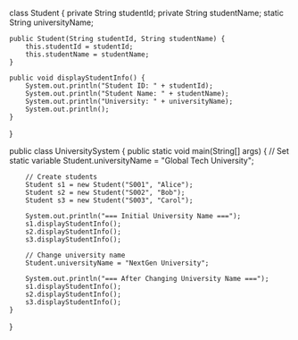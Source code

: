 class Student {
    private String studentId;
    private String studentName;
    static String universityName;

    public Student(String studentId, String studentName) {
        this.studentId = studentId;
        this.studentName = studentName;
    }

    public void displayStudentInfo() {
        System.out.println("Student ID: " + studentId);
        System.out.println("Student Name: " + studentName);
        System.out.println("University: " + universityName);
        System.out.println();
    }
}

public class UniversitySystem {
    public static void main(String[] args) {
        // Set static variable
        Student.universityName = "Global Tech University";

        // Create students
        Student s1 = new Student("S001", "Alice");
        Student s2 = new Student("S002", "Bob");
        Student s3 = new Student("S003", "Carol");

        System.out.println("=== Initial University Name ===");
        s1.displayStudentInfo();
        s2.displayStudentInfo();
        s3.displayStudentInfo();

        // Change university name
        Student.universityName = "NextGen University";

        System.out.println("=== After Changing University Name ===");
        s1.displayStudentInfo();
        s2.displayStudentInfo();
        s3.displayStudentInfo();
    }
}

